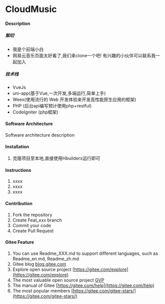 # CloudMusic

#### Description
##### 絮叨
* 我是个前端小白
* 网易云音乐页面太好看了,我们来clone一个吧! 有兴趣的小伙伴可以联系我一起加入
##### 技术栈
* VueJs
* uni-app(基于Vue,一次开发,多端运行,简单上手)
* Weex(使用流行的 Web 开发体验来开发高性能原生应用的框架)
* PHP (后台api编写预计使用php+restful)
* CodeIgniter (php框架)
#### Software Architecture
Software architecture description

#### Installation

1. 克隆项目至本地,直接使用Hbuilderx运行即可

#### Instructions

1. xxxx
2. xxxx
3. xxxx

#### Contribution

1. Fork the repository
2. Create Feat_xxx branch
3. Commit your code
4. Create Pull Request


#### Gitee Feature

1. You can use Readme\_XXX.md to support different languages, such as Readme\_en.md, Readme\_zh.md
2. Gitee blog [blog.gitee.com](https://blog.gitee.com)
3. Explore open source project [https://gitee.com/explore](https://gitee.com/explore)
4. The most valuable open source project [GVP](https://gitee.com/gvp)
5. The manual of Gitee [https://gitee.com/help](https://gitee.com/help)
6. The most popular members  [https://gitee.com/gitee-stars/](https://gitee.com/gitee-stars/)